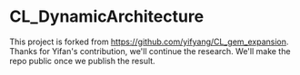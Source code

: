 # CL_DynamicArchitecture
This project is forked from https://github.com/yifyang/CL_gem_expansion. Thanks for Yifan's contribution, we'll continue the research.
We'll make the repo public once we publish the result.
